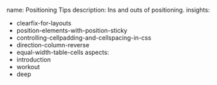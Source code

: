 name: Positioning Tips
description: Ins and outs of positioning.
insights:
  - clearfix-for-layouts
  - position-elements-with-position-sticky
  - controlling-cellpadding-and-cellspacing-in-css
  - direction-column-reverse
  - equal-width-table-cells
aspects:
  - introduction
  - workout
  - deep
